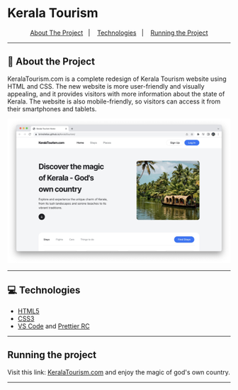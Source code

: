 # Kerala Tourism


<p align="center">
  <a href="#">About The Project</a>&nbsp;&nbsp;&nbsp;|&nbsp;&nbsp;&nbsp;
  <a href="#">Technologies</a>&nbsp;&nbsp;&nbsp;|&nbsp;&nbsp;&nbsp;
  <a href="#">Running the Project</a>
</p>

---

## 🚀 About the Project

KeralaTourism.com is a complete redesign of Kerala Tourism website using HTML and CSS. The new website is more user-friendly and visually appealing, and it provides visitors with more information about the state of Kerala. The website is also mobile-friendly, so visitors can access it from their smartphones and tablets.

![Screenshot of Application](./KeralaTourism.jpg)

---
## 💻 Technologies
- [HTML5](https://developer.mozilla.org/en-US/docs/Glossary/HTML5)
- [CSS3](https://developer.mozilla.org/en-US/docs/Web/CSS)
- [VS Code](https://code.visualstudio.com) and [Prettier RC](https://github.com/prettier/prettier)

---


##  Running the project
Visit this link: [KeralaTourism.com](https://brinsilelias.github.io/KeralaTourism/) and enjoy the magic of god's own country.

---

